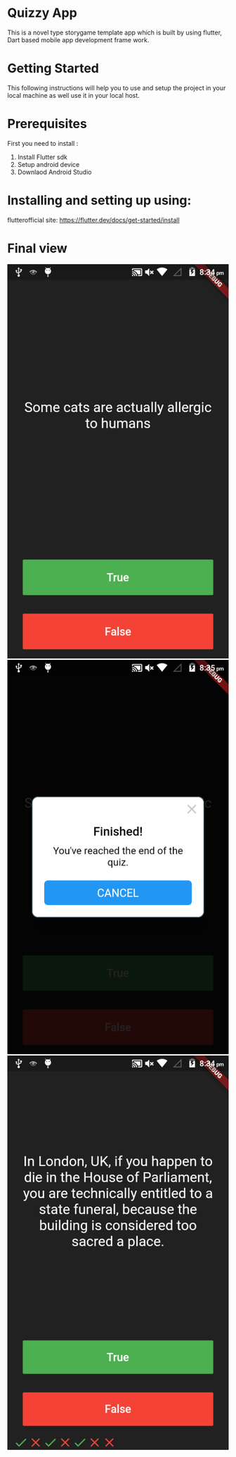 # Quizzy App
This is a novel type storygame template  app which is built by using flutter, Dart based mobile app development frame work.

# Getting Started
This following instructions will help you to use and setup the project in your local machine as well use it in your local host.

# Prerequisites
First you need to install :
1. Install Flutter sdk
2. Setup android device
3. Downlaod Android Studio

# Installing and setting up using:
flutterofficial site: https://flutter.dev/docs/get-started/install

# Final view
![Screenshot](3.png)
![Screenshot](5.png)
![Screenshot](4.png)
